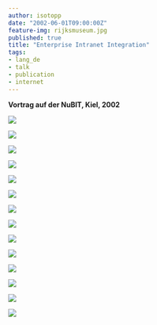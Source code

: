 ```yaml
---
author: isotopp
date: "2002-06-01T09:00:00Z"
feature-img: rijksmuseum.jpg
published: true
title: "Enterprise Intranet Integration"
tags:
- lang_de
- talk
- publication
- internet
---
```


**Vortrag auf der NuBIT, Kiel, 2002**

![](https://blog.koehntopp.info/uploads/2002/06/enterprise-intranet-integration/img0.jpg)

![](https://blog.koehntopp.info/uploads/2002/06/enterprise-intranet-integration/img1.jpg)

![](https://blog.koehntopp.info/uploads/2002/06/enterprise-intranet-integration/img2.jpg)

![](https://blog.koehntopp.info/uploads/2002/06/enterprise-intranet-integration/img3.jpg)

![](https://blog.koehntopp.info/uploads/2002/06/enterprise-intranet-integration/img4.jpg)

![](https://blog.koehntopp.info/uploads/2002/06/enterprise-intranet-integration/img5.jpg)

![](https://blog.koehntopp.info/uploads/2002/06/enterprise-intranet-integration/img6.jpg)

![](https://blog.koehntopp.info/uploads/2002/06/enterprise-intranet-integration/img6.jpg)

![](https://blog.koehntopp.info/uploads/2002/06/enterprise-intranet-integration/img8.jpg)

![](https://blog.koehntopp.info/uploads/2002/06/enterprise-intranet-integration/img9.jpg)

![](https://blog.koehntopp.info/uploads/2002/06/enterprise-intranet-integration/img10.jpg)

![](https://blog.koehntopp.info/uploads/2002/06/enterprise-intranet-integration/img11.jpg)

![](https://blog.koehntopp.info/uploads/2002/06/enterprise-intranet-integration/img12.jpg)

![](https://blog.koehntopp.info/uploads/2002/06/enterprise-intranet-integration/img13.jpg)
